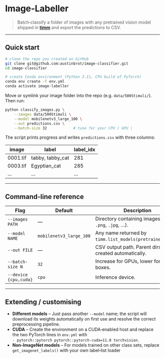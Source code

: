 # Image‑Labeller

> Batch‑classify a folder of images with any pretrained vision model shipped in **[timm](https://github.com/huggingface/pytorch-image-models)** and export the predictions to CSV.

---

## Quick start

```bash
# clone the repo you created on GitHub
git clone git@github.com:austinbrot/image-classifier.git
cd image-classifier

# create Conda environment (Python 3.11, CPU build of PyTorch)
conda env create -f env.yml
conda activate image-labeller
```

Move or symlink your image folder into the repo (e.g. `data/500Stimuli/`).  
Then run:

```bash
python classify_images.py \
    --images data/500Stimuli \
    --model mobilenetv3_large_100 \
    --out predictions.csv \
    --batch-size 32            # tune for your CPU / GPU \
```

The script prints progress and writes `predictions.csv` with three columns:

| image | label | label_idx |
|-------|-------|-----------|
| 0001.tif | tabby, tabby_cat | 281 |
| 0003.tif | Egyptian_cat | 285 |
| … | … | … |

---

## Command‑line reference

| Flag | Default | Description |
|------|---------|-------------|
| `--images PATH` | — | Directory containing images (`.tif`, `.png`, `.jpg`, …). |
| `--model NAME` | `mobilenetv3_large_100` | Any name returned by `timm.list_models(pretrained=True)`. |
| `--out FILE` | — | CSV output path. Parent dirs are created automatically. |
| `--batch-size N` | `32` | Increase for GPUs, lower for CPU boxes. |
| `--device {cpu,cuda}` | `cpu` | Inference device. |

---

## Extending / customising

* **Different models** – Just pass another `--model` name; the script will download its weights automatically on first use and resolve the correct preprocessing pipeline.
* **CUDA** – Create the environment on a CUDA‑enabled host and replace the two PyTorch lines in `env.yml` with  
  `- pytorch::pytorch pytorch::pytorch-cuda=11.8 torchvision`.
* **Non‑ImageNet models** – For models trained on other class sets, replace `get_imagenet_labels()` with your own label‑list loader
